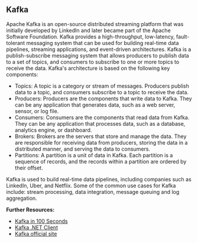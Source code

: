 ## Kafka

Apache Kafka is an open-source distributed streaming platform that was initially developed by LinkedIn and later became part of the Apache Software Foundation. Kafka provides a high-throughput, low-latency, fault-tolerant messaging system that can be used for building real-time data pipelines, streaming applications, and event-driven architectures.
Kafka is a publish-subscribe messaging system that allows producers to publish data to a set of topics, and consumers to subscribe to one or more topics to receive the data. 
Kafka's architecture is based on the following key components:
 - Topics: A topic is a category or stream of messages. Producers publish data to a topic, and consumers subscribe to a topic to receive the data.
 - Producers: Producers are the components that write data to Kafka. They can be any application that generates data, such as a web server, sensor, or log file.
 - Consumers: Consumers are the components that read data from Kafka. They can be any application that processes data, such as a database, analytics engine, or dashboard.
 - Brokers: Brokers are the servers that store and manage the data. They are responsible for receiving data from producers, storing the data in a distributed manner, and serving the data to consumers.
 - Partitions: A partition is a unit of data in Kafka. Each partition is a sequence of records, and the records within a partition are ordered by their offset.

Kafka is used to build real-time data pipelines, including companies such as LinkedIn, Uber, and Netflix. 
Some of the common use cases for Kafka include: stream processing, data integration, message queuing and log aggregation.

**Further Resources:**

 - [Kafka in 100 Seconds](https://www.youtube.com/watch?v=uvb00oaa3k8)
 - [Kafka .NET Client](https://docs.confluent.io/kafka-clients/dotnet/current/overview.html#ak-dotnet)
 - [Kafka official site](https://kafka.apache.org/documentation/#introduction)
